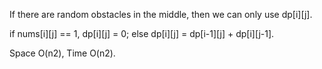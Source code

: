 
If there are random obstacles in the middle, then we can only use dp[i][j].  

if nums[i][j] == 1, dp[i][j] = 0;
else dp[i][j] = dp[i-1][j] + dp[i][j-1].    

Space O(n2), Time O(n2).    

